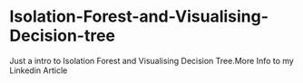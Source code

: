 # Isolation-Forest-and-Visualising-Decision-tree
Just a intro to Isolation Forest and Visualising Decision Tree.More Info to my Linkedin Article
